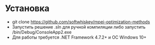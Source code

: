 # Установка
- git clone https://github.com/softwhiskey/mpei-optimization-methods
- Запустить решение .sln для ручной компиляции либо запустить /bin/Debug/ConsoleApp2.exe
- Для работы требуется .NET Framework 4.7.2+ и ОС Windows 10+
